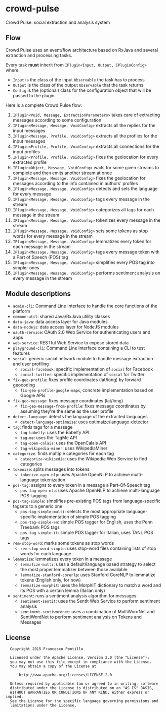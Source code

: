 crowd-pulse
===========

Crowd Pulse: social extraction and analysis system

## Flow

Crowd Pulse uses an event/flow architecture based on RxJava and several extraction and processing tasks.

Every task **must** inherit from `IPlugin<Input, Output, IPluginConfig>` where:

- `Input` is the class of the input `Observable` the task has to process
- `Output` is the class of the output `Observable` that the task returns
- `Config` is the (optional) class for the configuration object that will be passed to the plugin

Here is a complete Crowd Pulse flow:

1. `IPlugin<Void, Message, ExtractionParameters>` takes care of extracting messages according to some configuration
1. `IPlugin<Message, Message, VoidConfig>` extracts all the replies for the input messages
1. `IPlugin<Message, Profile, VoidConfig>` extracts all the profiles for the input messages
1. `IPlugin<Profile, Profile, VoidConfig>` extracts all connections for the input profiles
1. `IPlugin<Profile, Profile, VoidConfig>` fixes the geolocation for every extracted profile
1. `IPlugin<Object, Message, VoidConfig>` waits for some given streams to complete and then emits another stream at once
1. `IPlugin<Message, Message, VoidConfig>` fixes the geolocation for messages according to the info contained in authors' profiles
1. `IPlugin<Message, Message, VoidConfig>` detects and sets the language for every message
1. `IPlugin<Message, Message, VoidConfig>` tags every message in the stream
1. `IPlugin<Message, Message, VoidConfig>` categorizes all tags for each message in the stream
1. `IPlugin<Message, Message, VoidConfig>` tokenizes every message in the stream
1. `IPlugin<Message, Message, VoidConfig>` sets some tokens as stop words for every message in the stream
1. `IPlugin<Message, Message, VoidConfig>` lemmatizes every token for each message in the stream
1. `IPlugin<Message, Message, VoidConfig>` tags every message token with a Part of Speech (POS) tag
1. `IPlugin<Message, Message, VoidConfig>` simplifies every POS tag into simpler ones
1. `IPlugin<Message, Message, VoidConfig>` performs sentiment analysis on every message in the stream

## Module descriptions

- `admin-cli`: Command Line Interface to handle the core functions of the platform
- `common-util`: shared Java/RxJava utility classes
- `data-java`: data access layer for Java modules
- `data-nodejs`: data access layer for NodeJS modules
- `oauth-service`: OAuth 2.0 Web Service for authenticating users and apps
- `web-service`: RESTful Web Service to expose stored data
- `playground-cli`: Command Line Interface containing a CLI to test features
- `social`: generic social network module to handle message extraction and user profiling
  - `social-facebook`: specific implementation of `social` for Facebook
  - `social-twitter`: specific implementation of `social` for Twitter
- `fix-geo-profile`: fixes profile coordinates (lat/long) by forward geocoding
  - `fix-geo-profile-google-maps`, concrete implementation based on Google APIs
- `fix-geo-message`: fixes message coordinates (lat/long)
  - `fix-geo-message-from-profile`: fixes message coordinates by assuming they're the same as the user profile
- `detect-language`: detects the language of the extracted languages
  - `detect-language-optimaize`: uses [optimaize/language-detector](https://github.com/optimaize/language-detector)
- `tag`: finds tags for a message
  - `tag-babelfy`: uses the Babelfy API
  - `tag-me`: uses the TagMe API
  - `tag-open-calais`: uses the OpenCalais API
  - `tag-wikipedia-miner`: uses WikipediaMiner
- `categorize`: finds multiple categories for each tag
  - `categorize-wikipedia`: uses the Wikipedia Web Service to find categories
- `tokenize`: splits messages into tokens
  - `tokenize-open-nlp`: uses Apache OpenNLP to achieve multi-language tokenization
- `pos-tag`: assigns to every token in a message a Part-Of-Speech tag
  - `pos-tag-open-nlp`: uses Apache OpenNLP to achieve multi-language POS-tagging
- `pos-tag-simple`: simplifies pre-existing POS tags from language-specific tagsets to a generic one
  - `pos-tag-simple-multi`: selects the most appropriate language-specific implementation of simple POS tagging
  - `pos-tag-simple-en`: simple POS tagger for English, uses the Penn Treebank POS tags
  - `pos-tag-simple-it`: simple POS tagger for Italian, uses TANL POS tags
- `rem-stop-word`: marks some tokens as stop words 
  - `rem-stop-word-simple`: uses stop-word files containing lists of stop words for each language
- `lemmatize`: lemmatizes every token in a message
  - `lemmatize-multi`: uses a default/language based strategy to select the most proper lemmatizer between 
  those available
  - `lemmatize-stanford-corenlp`: uses Stanford CoreNLP to lemmatize tokens (English only, for now)
  - `lemmatize-morphit`: uses the MorphIT dictionary to match a word and its POS with a certain lemma (Italian only)
- `sentiment`: runs a sentiment analysis algorithm for messages
  - `sentiment-sentit`: uses the SentIt Web Service to perform sentiment analysis
  - `sentiment-sentiwordnet`: uses a combination of MultiWordNet and SentiWordNet to perform sentiment analysis on 
  Tokens and Messages
  
## License

```
  Copyright 2015 Francesco Pontillo

  Licensed under the Apache License, Version 2.0 (the "License");
  you may not use this file except in compliance with the License.
  You may obtain a copy of the License at

      http://www.apache.org/licenses/LICENSE-2.0

  Unless required by applicable law or agreed to in writing, software
  distributed under the License is distributed on an "AS IS" BASIS,
  WITHOUT WARRANTIES OR CONDITIONS OF ANY KIND, either express or implied.
  See the License for the specific language governing permissions and
  limitations under the License.

```